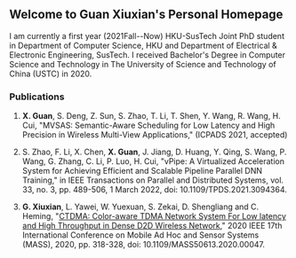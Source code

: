 ## Welcome to Guan Xiuxian's Personal Homepage

I am currently a first year (2021Fall--Now) HKU-SusTech Joint PhD student in Department of Computer Science, HKU and Department of Electrical & Electronic Engineering, SusTech. I received Bachelor's Degree in Computer Science and Technology in The University of Science and Technology of China (USTC) in 2020.

### Publications

1. **X. Guan**, S. Deng, Z. Sun, S. Zhao, T. Li, T. Shen, Y. Wang, R. Wang, H. Cui, "MVSAS: Semantic-Aware Scheduling for Low Latency and High Precision in Wireless Multi-View Applications," (ICPADS 2021, accepted)

2. S. Zhao, F. Li, X. Chen, **X. Guan**, J. Jiang, D. Huang, Y. Qing, S. Wang, P. Wang, G. Zhang, C. Li, P. Luo, H. Cui, "vPipe: A Virtualized Acceleration System for Achieving Efficient and Scalable Pipeline Parallel DNN Training," in IEEE Transactions on Parallel and Distributed Systems, vol. 33, no. 3, pp. 489-506, 1 March 2022, doi: 10.1109/TPDS.2021.3094364.

3. **G. Xiuxian**, L. Yawei, W. Yuexuan, S. Zekai, D. Shengliang and C. Heming, "[CTDMA: Color-aware TDMA Network System For Low latency and High Throughput in Dense D2D Wireless Network](https://ieeexplore.ieee.org/document/9356015)," 2020 IEEE 17th International Conference on Mobile Ad Hoc and Sensor Systems (MASS), 2020, pp. 318-328, doi: 10.1109/MASS50613.2020.00047.



